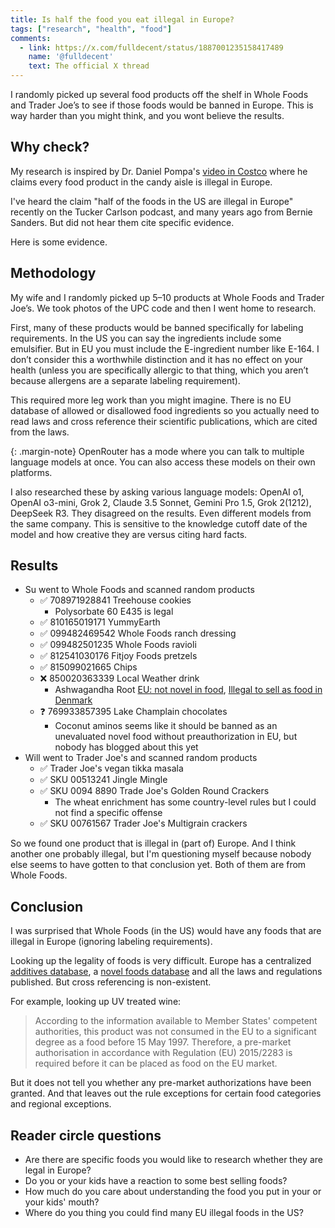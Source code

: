 ```yaml
---
title: Is half the food you eat illegal in Europe?
tags: ["research", "health", "food"]
comments:
  - link: https://x.com/fulldecent/status/1887001235158417489
    name: '@fulldecent'
    text: The official X thread
---
```


I randomly picked up several food products off the shelf in Whole Foods and Trader Joe’s to see if those foods would be banned in Europe. This is way harder than you might think, and you wont believe the results.

## Why check?

My research is inspired by Dr. Daniel Pompa's [video in Costco](https://www.youtube.com/shorts/OFIU1i6tmUI) where he claims every food product in the candy aisle is illegal in Europe.

I've heard the claim "half of the foods in the US are illegal in Europe" recently on the Tucker Carlson podcast, and many years ago from Bernie Sanders. But did not hear them cite specific evidence.

Here is some evidence.

## Methodology

My wife and I randomly picked up 5–10 products at Whole Foods and Trader Joe’s. We took photos of the UPC code and then I went home to research.

First, many of these products would be banned specifically for labeling requirements. In the US you can say the ingredients include some emulsifier. But in EU you must include the E-ingredient number like E-164. I don’t consider this a worthwhile distinction and it has no effect on your health (unless you are specifically allergic to that thing, which you aren’t because allergens are a separate labeling requirement).

This required more leg work than you might imagine. There is no EU database of allowed or disallowed food ingredients so you actually need to read laws and cross reference their scientific publications, which are cited from the laws.

{: .margin-note}
OpenRouter has a mode where you can talk to multiple language models at once. You can also access these models on their own platforms.

I also researched these by asking various language models: OpenAI o1, OpenAI o3-mini, Grok 2, Claude 3.5 Sonnet, Gemini Pro 1.5, Grok 2(1212), DeepSeek R3. They disagreed on the results. Even different models from the same company. This is sensitive to the knowledge cutoff date of the model and how creative they are versus citing hard facts.

## Results

* Su went to Whole Foods and scanned random products
  * ✅ 708971928841 Treehouse cookies
    * Polysorbate 60 E435 is legal
  * ✅ 810165019171 YummyEarth
  * ✅ 099482469542 Whole Foods ranch dressing
  * ✅ 099482501235 Whole Foods ravioli
  * ✅ 812541030176 Fitjoy Foods pretzels
  * ✅ 815099021665 Chips
  * ❌ 850020363339 Local Weather drink
    * Ashwagandha Root [EU: not novel in food](https://ec.europa.eu/food/food-feed-portal/screen/novel-food-catalogue/search), [Illegal to sell as food in Denmark](https://foedevarestyrelsen.dk/kost-og-foedevarer/alt-om-mad/kemi-i-maden/mad-med-uoensket-kemi/ashwagandha)
  * ❓ 769933857395 Lake Champlain chocolates
    * Coconut aminos seems like it should be banned as an unevaluated novel food without preauthorization in EU, but nobody has blogged about this yet
* Will went to Trader Joe's and scanned random products
  * ✅ Trader Joe's vegan tikka masala
  * ✅ SKU 00513241 Jingle Mingle
  * ✅ SKU 0094 8890 Trade Joe's Golden Round Crackers
    * The wheat enrichment has some country-level rules but I could not find a specific offense
  * ✅ SKU 00761567 Trader Joe's Multigrain crackers

So we found one product that is illegal in (part of) Europe. And I think another one probably illegal, but I'm questioning myself because nobody else seems to have gotten to that conclusion yet. Both of them are from Whole Foods.

## Conclusion

I was surprised that Whole Foods (in the US) would have any foods that are illegal in Europe (ignoring labeling requirements).

Looking up the legality of foods is very difficult. Europe has a centralized [additives database](https://ec.europa.eu/food/food-feed-portal/screen/food-additives/search), a [novel foods database](https://ec.europa.eu/food/food-feed-portal/screen/novel-food-catalogue/search) and all the laws and regulations published. But cross referencing is non-existent.

For example, looking up UV treated wine:

> According to the information available to Member States' competent authorities, this product was not consumed in the EU to a significant degree as a food before 15 May 1997. Therefore, a pre-market authorisation in accordance with Regulation (EU) 2015/2283 is required before it can be placed as food on the EU market.

But it does not tell you whether any pre-market authorizations have been granted. And that leaves out the rule exceptions for certain food categories and regional exceptions.

## Reader circle questions

* Are there are specific foods you would like to research whether they are legal in Europe?
* Do you or your kids have a reaction to some best selling foods?
* How much do you care about understanding the food you put in your or your kids' mouth?
* Where do you thing you could find many EU illegal foods in the US?
